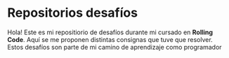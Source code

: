 # Repositorios desafíos

Hola! Este es mi repositiorio de desafíos durante mi cursado en **Rolling Code**.
Aquí se me proponen distintas consignas que tuve que resolver. Estos desafíos son parte de mi camino de aprendizaje como programador
